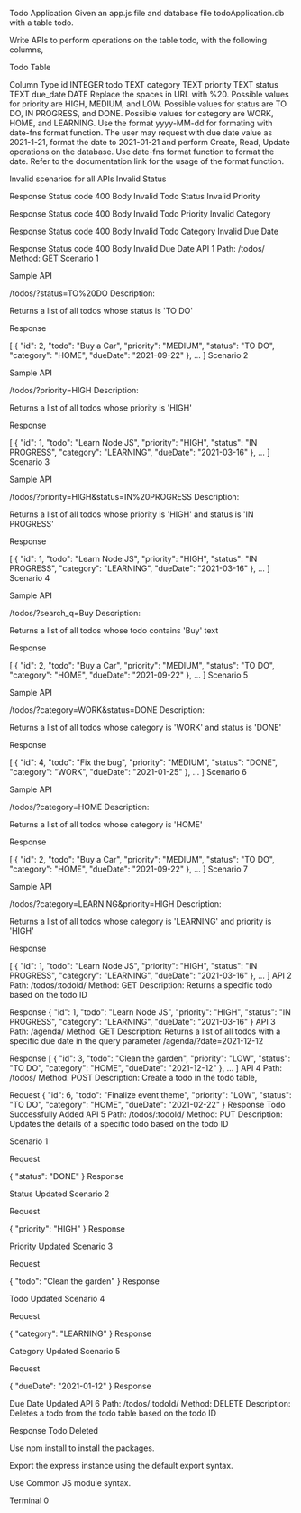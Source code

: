 Todo Application
Given an app.js file and database file todoApplication.db with a table todo.

Write APIs to perform operations on the table todo, with the following columns,

Todo Table

Column	Type
id	INTEGER
todo	TEXT
category	TEXT
priority	TEXT
status	TEXT
due_date	DATE
Replace the spaces in URL with %20.
Possible values for priority are HIGH, MEDIUM, and LOW.
Possible values for status are TO DO, IN PROGRESS, and DONE.
Possible values for category are WORK, HOME, and LEARNING.
Use the format yyyy-MM-dd for formating with date-fns format function.
The user may request with due date value as 2021-1-21, format the date to 2021-01-21 and perform Create, Read, Update operations on the database.
Use date-fns format function to format the date. Refer to the documentation link for the usage of the format function.

Invalid scenarios for all APIs
Invalid Status

Response
Status code
400
Body
Invalid Todo Status
Invalid Priority

Response
Status code
400
Body
Invalid Todo Priority
Invalid Category

Response
Status code
400
Body
Invalid Todo Category
Invalid Due Date

Response
Status code
400
Body
Invalid Due Date
API 1
Path: /todos/
Method: GET
Scenario 1

Sample API

/todos/?status=TO%20DO
Description:

Returns a list of all todos whose status is 'TO DO'

Response

[
  {
    "id": 2,
    "todo": "Buy a Car",
    "priority": "MEDIUM",
    "status": "TO DO",
    "category": "HOME",
    "dueDate": "2021-09-22"
  },
  ...
]
Scenario 2

Sample API

/todos/?priority=HIGH
Description:

Returns a list of all todos whose priority is 'HIGH'

Response

[
  {
    "id": 1,
    "todo": "Learn Node JS",
    "priority": "HIGH",
    "status": "IN PROGRESS",
    "category": "LEARNING",
    "dueDate": "2021-03-16"
  },
  ...
]
Scenario 3

Sample API

/todos/?priority=HIGH&status=IN%20PROGRESS
Description:

Returns a list of all todos whose priority is 'HIGH' and status is 'IN PROGRESS'

Response

[
  {
    "id": 1,
    "todo": "Learn Node JS",
    "priority": "HIGH",
    "status": "IN PROGRESS",
    "category": "LEARNING",
    "dueDate": "2021-03-16"
  },
  ...
]
Scenario 4

Sample API

/todos/?search_q=Buy
Description:

Returns a list of all todos whose todo contains 'Buy' text

Response

[
  {
    "id": 2,
    "todo": "Buy a Car",
    "priority": "MEDIUM",
    "status": "TO DO",
    "category": "HOME",
    "dueDate": "2021-09-22"
  },
  ...
]
Scenario 5

Sample API

/todos/?category=WORK&status=DONE
Description:

Returns a list of all todos whose category is 'WORK' and status is 'DONE'

Response

[
  {
    "id": 4,
    "todo": "Fix the bug",
    "priority": "MEDIUM",
    "status": "DONE",
    "category": "WORK",
    "dueDate": "2021-01-25"
  },
  ...
]
Scenario 6

Sample API

/todos/?category=HOME
Description:

Returns a list of all todos whose category is 'HOME'

Response

[
  {
    "id": 2,
    "todo": "Buy a Car",
    "priority": "MEDIUM",
    "status": "TO DO",
    "category": "HOME",
    "dueDate": "2021-09-22"
  },
  ...
]
Scenario 7

Sample API

/todos/?category=LEARNING&priority=HIGH
Description:

Returns a list of all todos whose category is 'LEARNING' and priority is 'HIGH'

Response

[
  {
    "id": 1,
    "todo": "Learn Node JS",
    "priority": "HIGH",
    "status": "IN PROGRESS",
    "category": "LEARNING",
    "dueDate": "2021-03-16"
  },
  ...
]
API 2
Path: /todos/:todoId/
Method: GET
Description:
Returns a specific todo based on the todo ID

Response
{
  "id": 1,
  "todo": "Learn Node JS",
  "priority": "HIGH",
  "status": "IN PROGRESS",
  "category": "LEARNING",
  "dueDate": "2021-03-16"
}
API 3
Path: /agenda/
Method: GET
Description:
Returns a list of all todos with a specific due date in the query parameter /agenda/?date=2021-12-12

Response
[
  {
    "id": 3,
    "todo": "Clean the garden",
    "priority": "LOW",
    "status": "TO DO",
    "category": "HOME",
    "dueDate": "2021-12-12"
  },
  ...
]
API 4
Path: /todos/
Method: POST
Description:
Create a todo in the todo table,

Request
{
  "id": 6,
  "todo": "Finalize event theme",
  "priority": "LOW",
  "status": "TO DO",
  "category": "HOME",
  "dueDate": "2021-02-22"
}
Response
Todo Successfully Added
API 5
Path: /todos/:todoId/
Method: PUT
Description:
Updates the details of a specific todo based on the todo ID

Scenario 1

Request

{
  "status": "DONE"
}
Response

Status Updated
Scenario 2

Request

{
  "priority": "HIGH"
}
Response

Priority Updated
Scenario 3

Request

{
  "todo": "Clean the garden"
}
Response

Todo Updated
Scenario 4

Request

{
  "category": "LEARNING"
}
Response

Category Updated
Scenario 5

Request

{
  "dueDate": "2021-01-12"
}
Response

Due Date Updated
API 6
Path: /todos/:todoId/
Method: DELETE
Description:
Deletes a todo from the todo table based on the todo ID

Response
Todo Deleted

Use npm install to install the packages.

Export the express instance using the default export syntax.

Use Common JS module syntax.

Terminal   0


